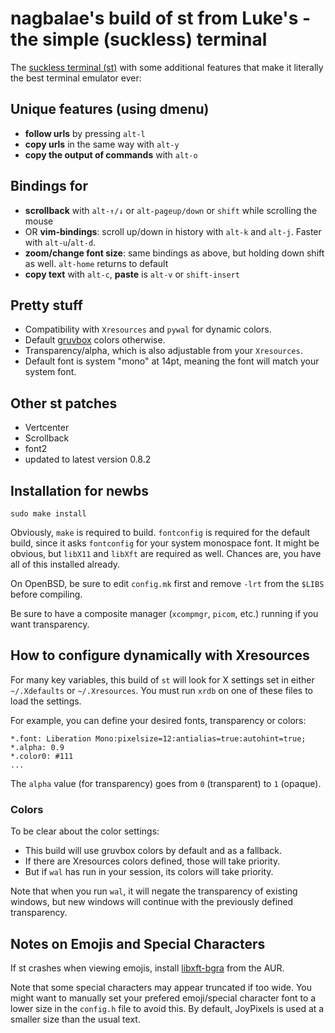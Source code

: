 # nagbalae's build of st from Luke's - the simple (suckless) terminal

The [suckless terminal (st)](https://st.suckless.org/) with some additional features that make it literally the best terminal emulator ever:

## Unique features (using dmenu)

+ **follow urls** by pressing `alt-l`
+ **copy urls** in the same way with `alt-y`
+ **copy the output of commands** with `alt-o`

## Bindings for

+ **scrollback** with `alt-↑/↓` or `alt-pageup/down` or `shift` while scrolling the mouse
+ OR **vim-bindings**: scroll up/down in history with `alt-k` and `alt-j`. Faster with `alt-u`/`alt-d`.
+ **zoom/change font size**: same bindings as above, but holding down shift as well. `alt-home` returns to default
+ **copy text** with `alt-c`, **paste** is `alt-v` or `shift-insert`

## Pretty stuff

+ Compatibility with `Xresources` and `pywal` for dynamic colors.
+ Default [gruvbox](https://github.com/morhetz/gruvbox) colors otherwise.
+ Transparency/alpha, which is also adjustable from your `Xresources`.
+ Default font is system "mono" at 14pt, meaning the font will match your system font.

## Other st patches

+ Vertcenter
+ Scrollback
+ font2
+ updated to latest version 0.8.2

## Installation for newbs

```
sudo make install
```


Obviously, `make` is required to build. `fontconfig` is required for the default build, since it asks `fontconfig` for your system monospace font.  It might be obvious, but `libX11` and `libXft` are required as well. Chances are, you have all of this installed already.

On OpenBSD, be sure to edit `config.mk` first and remove `-lrt` from the `$LIBS` before compiling.

Be sure to have a composite manager (`xcompmgr`, `picom`, etc.) running if you want transparency.

## How to configure dynamically with Xresources

For many key variables, this build of `st` will look for X settings set in either `~/.Xdefaults` or `~/.Xresources`. You must run `xrdb` on one of these files to load the settings.

For example, you can define your desired fonts, transparency or colors:

```
*.font:	Liberation Mono:pixelsize=12:antialias=true:autohint=true;
*.alpha: 0.9
*.color0: #111
...
```

The `alpha` value (for transparency) goes from `0` (transparent) to `1` (opaque).

### Colors

To be clear about the color settings:

- This build will use gruvbox colors by default and as a fallback.
- If there are Xresources colors defined, those will take priority.
- But if `wal` has run in your session, its colors will take priority.

Note that when you run `wal`, it will negate the transparency of existing windows, but new windows will continue with the previously defined transparency.

## Notes on Emojis and Special Characters

If st crashes when viewing emojis, install [libxft-bgra](https://aur.archlinux.org/packages/libxft-bgra/) from the AUR.

Note that some special characters may appear truncated if too wide. You might want to manually set your prefered emoji/special character font to a lower size in the `config.h` file to avoid this. By default, JoyPixels is used at a smaller size than the usual text.
